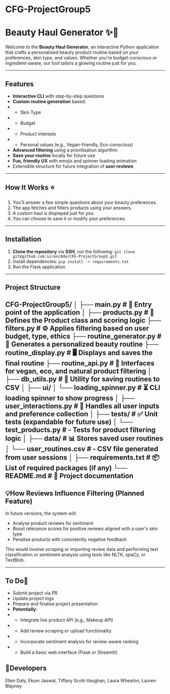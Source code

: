 # CFG-ProjectGroup5
# Beauty Haul Generator ✨💄

Welcome to the **Beauty Haul Generator**, an interactive Python application that crafts a personalised beauty product 
routine based on your preferences, skin type, and values. Whether you're budget-conscious or ingredient-aware, our tool 
tailors a glowing routine just for you.

---

## Features

- **Interactive CLI** with step-by-step questions
- **Custom routine generation** based:
- - Skin Type
- - Budget
- - Product interests
- - Personal values (e.g., Vegan-friendly, Eco-conscious)
- **Advanced filtering** using a prioritisation algorithm
- **Save your routine** locally for future use
- **Fun, friendly UX** with emojis and spinner loading animation
- Extensible structure for future integration of **user reviews**

---

## How It Works ⭐️

1. You'll answer a few simple questions about your beauty preferences.
2. The app fetches and filters products using your answers.
3. A custom haul is displayed just for you.
4. You can choose to save it or modify your preferences.

---

## Installation

1. **Clone the repository** via **SSH**, run the following:
`git clone git@github.com:sirenc0de/CFG-ProjectGroup5.git`
2. Install dependencies:
`pip install -r requirements.txt`
3. Run the Flask application
---
## Project Structure ##

CFG-ProjectGroup5/
│
├── main.py                        # 🚀 Entry point of the application
│
├── products.py                     # 🧴 Defines the Product class and scoring logic
├── filters.py             # ⚙️ Applies filtering based on user budget, type, ethics
├── routine_generator.py           # 🔄 Generates a personalized beauty routine
├── routine_display.py             # 🖥️ Displays and saves the final routine
├── routine_api.py                 # 🌱 Interfaces for vegan, eco, and natural product filtering
│
├── db_utils.py                    # 💾 Utility for saving routines to CSV
│
├── ui/
│   └── loading_spinner.py         # ⏳ CLI loading spinner to show progress
│
├── user_interactions.py           # 🎯 Handles all user inputs and preference collection
│
├── tests/                          # ✅ Unit tests (expandable for future use)
│   └── test_products.py            #   - Tests for product filtering logic
│
├── data/                          # 📊 Stores saved user routines
│   └── user_routines.csv          #   - CSV file generated from user sessions
│
├── requirements.txt               # 📦 List of required packages (if any)
└── README.md                      # 📝 Project documentation
---

## 💡How Reviews Influence Filtering (Planned Feature) ##

In future versions, the system will:
- Analyse product reviews for sentiment
- Boost relevance scores for positive reviews aligned with a user's skin type
- Penalise products with consistently negative feedback

This would involve scraping or importing review data and performing text classification or sentiment analysis using tools like NLTK, spaCy, or TextBlob. 

---

## To Do📌

- Submit project via PR
- Update project logs
- Prepare and finalise project presentation
- **Potentially**: 
- - Integrate live product API (e.g., Makeup API)
- - Add review scraping or upload functionality 
- - Incorporate sentiment analysis for review-aware ranking
- - Build a basic web interface (Flask or Streamlit)

## 🔬Developers

Ellen Daly,
Ekum Jaswal,
Tiffany Scott-Vaughan,
Laura Wheaton,
Lauren Blayney


